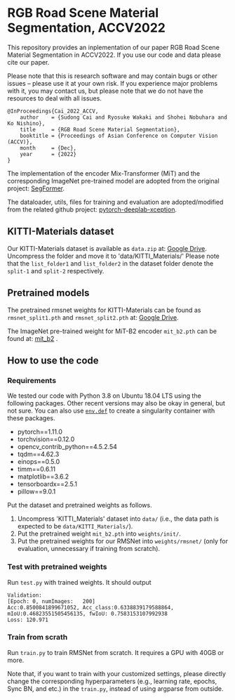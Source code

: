# RGB Road Scene Material Segmentation, ACCV2022

This repository provides an inplementation of our paper RGB Road Scene Material Segmentation in ACCV2022.
If you use our code and data please cite our paper.

Please note that this is research software and may contain bugs or other issues – please use it at your own risk. If you experience major problems with it, you may contact us, but please note that we do not have the resources to deal with all issues.

```
@InProceedings{Cai_2022_ACCV,
    author    = {Sudong Cai and Ryosuke Wakaki and Shohei Nobuhara and Ko Nishino},
    title     = {RGB Road Scene Material Segmentation},
    booktitle = {Proceedings of Asian Conference on Computer Vision (ACCV)},
    month     = {Dec},
    year      = {2022}
}
```

The implementation of the encoder Mix-Transformer (MiT) and the corresponding ImageNet pre-trained model are adopted from the original project: [SegFormer](https://github.com/NVlabs/SegFormer).

The dataloader, utils, files for training and evaluation are adopted/modified from the related github project: [pytorch-deeplab-xception](https://github.com/jfzhang95/pytorch-deeplab-xception).


## KITTI-Materials dataset

Our KITTI-Materials dataset is available as `data.zip` at: [Google Drive](https://drive.google.com/drive/u/0/folders/1a5geigz8PKRlOYv-L2ePCfh0FlymW37H).
Uncompress the folder and move it to 'data/KITTI_Materials/'
Please note that the `list_folder1` and `list_folder2` in the dataset folder denote the `split-1` and `split-2` respectively.

## Pretrained models

The pretrained rmsnet weights for KITTI-Materials can be found as `rmsnet_split1.pth` and `rmsnet_split2.pth` at: [Google Drive](https://drive.google.com/drive/u/0/folders/1a5geigz8PKRlOYv-L2ePCfh0FlymW37H). 

The ImageNet pre-trained weight for MiT-B2 encoder `mit_b2.pth` can be found at: [mit_b2](https://drive.google.com/file/d/1m8fsG812o6KotF1NVo0YuiSfSn18TAOA/view?usp=sharing) .

## How to use the code

### Requirements

We tested our code with Python 3.8 on Ubuntu 18.04 LTS using the following packages.
Other recent versions may also be okay in general, but not sure.
You can also use [`env.def`](env.def) to create a singularity container with these packages.

* pytorch==1.11.0
* torchvision==0.12.0
* opencv_contrib_python==4.5.2.54
* tqdm==4.62.3
* einops==0.5.0
* timm==0.6.11
* matplotlib==3.6.2
* tensorboardx==2.5.1
* pillow==9.0.1


Put the dataset and pretrained weights as follows.

1. Uncompress 'KITTI_Materials' dataset into `data/` (i.e., the data path is expected to be `data/KITTI_Materials/`).
2. Put the pretrained weight `mit_b2.pth` into `weights/init/`.
3. Put the pretrained weights for our RMSNet into `weights/rmsnet/` (only for evaluation, unnecessary if training from scratch).


### Test with pretrained weights

Run `test.py` with trained weights.  It should output
```
Validation:
[Epoch: 0, numImages:   200]
Acc:0.8500841899671052, Acc_class:0.6338839179588864, mIoU:0.46823551505456135, fwIoU: 0.7583153107992938
Loss: 120.971
```

### Train from scrath

Run `train.py` to train RMSNet from scratch.  It requires a GPU with 40GB or more.

Note that, if you want to train with your customized settings, please directly change the corresponding hyperparameters (e.g., learning rate, epochs, Sync BN, and etc.) in the `train.py`, instead of using argparse from outside.
